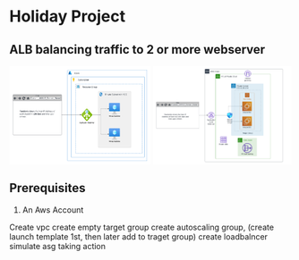 <!-- @format -->

# Holiday Project

## ALB balancing traffic to 2 or more webserver

<div style="display: flex; justify-content: space-between;">
    <img src="./images/Azure holiday Project.png"  alt="Image 1" width="
    50%">
    <img src="./images/aws_holiday_project.png"  alt="Image 2" width="49%">
</div>

## Prerequisites

1. An Aws Account

Create vpc
create empty target group
create autoscaling group, (create launch template 1st, then later add to traget group)
create loadbalncer
simulate asg taking action
